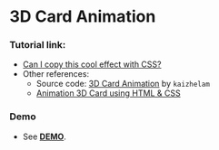 # 3D Card Animation

### Tutorial link:
* [Can I copy this cool effect with CSS?](https://www.youtube.com/watch?v=DCRcFf39SYo)
* Other references:
  - Source code: [3D Card Animation](https://github.com/kaizhelam/3D-card-animation) by `kaizhelam`
  - [Animation 3D Card using HTML & CSS](https://www.youtube.com/watch?v=xPgH1LbAa-Q)

### Demo
- See [**DEMO**](https://trongcho34.github.io/3d-card-animation/).
